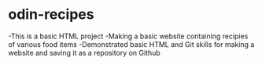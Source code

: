 # odin-recipes
-This is a basic HTML project
-Making a basic website containing recipies of various food items
-Demonstrated basic HTML and Git skills for making a website and saving it as a repository on Github